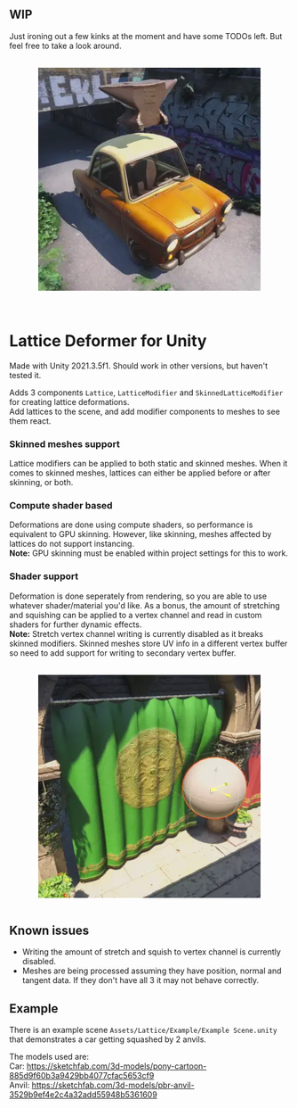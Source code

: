 
## WIP
Just ironing out a few kinks at the moment and have some TODOs left. But feel free to take a look around.

<br/>
<div align="center">
    <img align="center" src=".github/Squash%20Example.webp" alt="A car being squashed by anvils"/>
</div>
<br/>
<br/>

# Lattice Deformer for Unity

Made with Unity 2021.3.5f1. Should work in other versions, but haven't tested it.  

Adds 3 components `Lattice`, `LatticeModifier` and `SkinnedLatticeModifier` for creating lattice deformations.  
Add lattices to the scene, and add modifier components to meshes to see them react.

### Skinned meshes support

Lattice modifiers can be applied to both static and skinned meshes. When it comes to skinned meshes, lattices can either be applied before or after skinning, or both.

### Compute shader based

Deformations are done using compute shaders, so performance is equivalent to GPU skinning. However, like skinning, meshes affected by lattices do not support instancing.  
**Note:** GPU skinning must be enabled within project settings for this to work.

### Shader support

Deformation is done seperately from rendering, so you are able to use whatever shader/material you'd like. As a bonus, the amount of stretching and squishing can be applied to a vertex channel and read in custom shaders for further dynamic effects.  
**Note:** Stretch vertex channel writing is currently disabled as it breaks skinned modifiers. Skinned meshes store UV info in a different vertex buffer so need to add support for writing to secondary vertex buffer.

<br/>
<div align="center">
    <img align="center" src=".github/Interaction%20Example.webp" alt="A curtain being displaced by a sphere"/>
</div>
<br/>

## Known issues
* Writing the amount of stretch and squish to vertex channel is currently disabled.  
* Meshes are being processed assuming they have position, normal and tangent data. If they don't have all 3 it may not behave correctly.

## Example
There is an example scene `Assets/Lattice/Example/Example Scene.unity` that demonstrates a car getting squashed by 2 anvils.

The models used are:  
Car: https://sketchfab.com/3d-models/pony-cartoon-885d9f60b3a9429bb4077cfac5653cf9 \
Anvil: https://sketchfab.com/3d-models/pbr-anvil-3529b9ef4e2c4a32add55948b5361609
